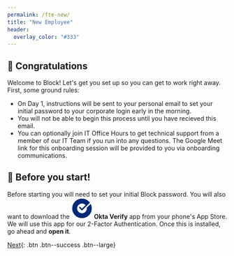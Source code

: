 ```yaml
---
permalink: /fte-new/
title: "New Employee"
header:
  overlay_color: "#333"
---
```

## 🎉 Congratulations
Welcome to Block! Let's get you set up so you can get to work right away. First, some ground rules:

* On Day 1, instructions will be sent to your personal email to set your initial password to your corporate login early in the morning.
* You will not be able to begin this process until you have recieved this email.
* You can optionally join IT Office Hours to get technical support from a member of our IT Team if you run into any questions. The Google Meet link for this onboarding session will be provided to you via onboarding communications.

## 📱 Before you start!
Before starting you will need to set your initial Block password. You will also want to download the ![Okta Verify](/assets/images/duo-icon.png) __Okta Verify__ app from your phone's App Store. We will use this app for our 2-Factor Authentication.
Once this is installed, go ahead and __open it__.

[Next](/okta-verify-mobile){: .btn .btn--success .btn--large}
